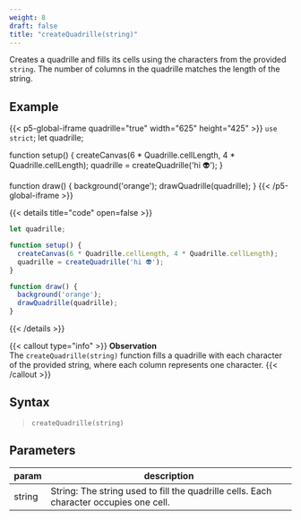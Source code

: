 ```yaml
---
weight: 8
draft: false
title: "createQuadrille(string)"
---
```


Creates a quadrille and fills its cells using the characters from the provided `string`. The number of columns in the quadrille matches the length of the string.

## Example

{{< p5-global-iframe quadrille="true" width="625" height="425" >}}
`use strict`;
let quadrille;

function setup() {
  createCanvas(6 * Quadrille.cellLength, 4 * Quadrille.cellLength);
  quadrille = createQuadrille('hi 👽');
}

function draw() {
  background('orange');
  drawQuadrille(quadrille);
}
{{< /p5-global-iframe >}}

{{< details title="code" open=false >}}
```js
let quadrille;

function setup() {
  createCanvas(6 * Quadrille.cellLength, 4 * Quadrille.cellLength);
  quadrille = createQuadrille('hi 👽');
}

function draw() {
  background('orange');
  drawQuadrille(quadrille);
}
```
{{< /details >}}

{{< callout type="info" >}}
**Observation**\
The `createQuadrille(string)` function fills a quadrille with each character of the provided string, where each column represents one character.
{{< /callout >}}

## Syntax

> `createQuadrille(string)`

## Parameters

| param  | description                                                    |
|--------|----------------------------------------------------------------|
| string | String: The string used to fill the quadrille cells. Each character occupies one cell. |